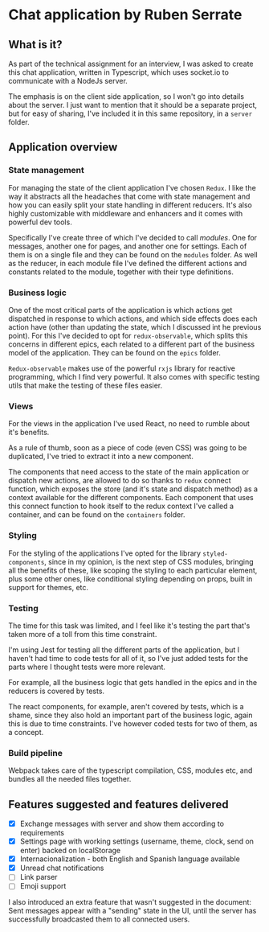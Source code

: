 # Chat application by Ruben Serrate
## What is it?
As part of the technical assignment for an interview, I was asked to create this chat application, written in Typescript, which uses socket.io to communicate with a NodeJs server.

The emphasis is on the client side application, so I won't go into details about the server. I just want to mention that it should be a separate project, but for easy of sharing, I've included it in this same repository, in a `server` folder.
## Application overview
### State management
For managing the state of the client application I've chosen `Redux`. I like the way it abstracts all the headaches that come with state management and how you can easily split your state handling in different reducers. It's also highly customizable with middleware and enhancers and it comes with powerful dev tools.

Specifically I've create three of which I've decided to call *modules*. One for messages, another one for pages, and another one for settings. Each of them is on a single file and they can be found on the `modules` folder. As well as the reducer, in each module file I've defined the different actions and constants related to the module, together with their type definitions.

### Business logic
One of the most critical parts of the application is which actions get dispatched in response to which actions, and which side effects does each action have (other than updating the state, which I discussed int he previous point). For this I've decided to opt for `redux-observable`, which splits this concerns in different epics, each related to a different part of the business model of the application. They can be found on the `epics` folder. 

`Redux-observable` makes use of the powerful `rxjs` library for reactive programming, which I find very powerful. It also comes with specific testing utils that make the testing of these files easier. 


### Views
For the views in the application I've used React, no need to rumble about it's benefits. 

As a rule of thumb, soon as a piece of code (even CSS) was going to be duplicated, I've tried to extract it into a new component. 

The components that need access to the state of the main application or dispatch new actions, are allowed to do so thanks to `redux` connect function, which exposes the store (and it's state and dispatch method) as a context available for the different components. Each component that uses this connect function to hook itself to the redux context I've called a container, and can be found on the `containers` folder.
### Styling
For the styling of the applications I've opted for the library `styled-components`, since in my opinion, is the next step of CSS modules, bringing all the benefits of these, like scoping the styling to each particular element, plus some other ones, like conditional styling depending on props, built in support for themes, etc.
### Testing
The time for this task was limited, and I feel like it's testing the part that's taken more of a toll from this time constraint. 

I'm using Jest for testing all the different parts of the application, but I haven't had time to code tests for all of it, so I've just added tests for the parts where I thought tests were more relevant.

For example, all the business logic that gets handled in the epics and in the reducers is covered by tests. 

The react components, for example, aren't covered by tests, which is a shame, since they also hold an important part of the business logic, again this is due to time constraints. I've however coded tests for two of them, as a concept.
### Build pipeline
Webpack takes care of the typescript compilation, CSS, modules etc, and bundles all the needed files together.
## Features suggested and features delivered
- [x] Exchange messages with server and show them according to requirements
- [x] Settings page with working settings (username, theme, clock, send on enter) backed on localStorage
- [x] Internacionalization - both English and Spanish language available
- [x] Unread chat notifications
- [ ] Link parser
- [ ] Emoji support

I also introduced an extra feature that wasn't suggested in the document: Sent messages appear with a "sending" state in the UI, until the server has successfully broadcasted them to all connected users.
